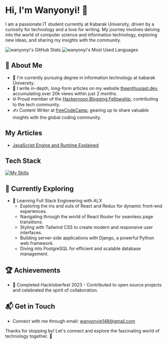 # Hi, I'm Wanyonyi! 👋

I am a passionate IT student currently at Kabarak University, driven by a curiosity for technology and a love for writing. My journey involves delving into the world of computer science and information technology, exploring new ideas, and sharing my insights with the community.

![wanyonyi's GitHub Stats](https://github-readme-stats.vercel.app/api?username=wanyonyi-dev&theme=vue-dark&show_icons=true&hide_border=true&count_private=true)
![wanyonyi's Most Used Languages](https://github-readme-stats.vercel.app/api/top-langs/?username=wanyonyi-dev&theme=vue-dark&layout=compact&hide_border=true)

## 🚀 About Me

- 🔭 I'm currently pursuing degree in information technology at kabarak University.
- 📝 I write in-depth, long-form articles on my website [theenthusiast.dev](https://theenthusiast.dev), accumulating over 20k views within just 2 months.
- 🌐 Proud member of the [Hackernoon Blogging Fellowship](https://hackernoon.com/), contributing to the tech community.
- ✍️ Content Writer at [freeCodeCamp](https://www.freecodecamp.org/), gearing up to share valuable insights with the global coding community.

## My Articles
- [JavaScript Engine and Runtime Explained](https://www.freecodecamp.org/news/javascript-engine-and-runtime-explained/)

## Tech Stack
[![My Skills](https://skillicons.dev/icons?i=js,html,css,wasm,react,mysql,flutter,figma,php,c,python)](https://skillicons.dev)

## 🌱 Currently Exploring

- 🚀 Learning Full Stack Engineering with ALX
  - Exploring the ins and outs of React and Redux for dynamic front-end experiences.
  - Navigating through the world of React Router for seamless page transitions.
  - Styling with Tailwind CSS to create modern and responsive user interfaces.
  - Building server-side applications with Django, a powerful Python web framework.
  - Diving into PostgreSQL for efficient and scalable database management.

## 🏆 Achievements

- 🌟 Completed Hacktoberfest 2023 - Contributed to open source projects and celebrated the spirit of collaboration.

## 📬 Get in Touch

- Connect with me through email: wanyonyip148@gmail.com

Thanks for stopping by! Let's connect and explore the fascinating world of technology together. 🚀

